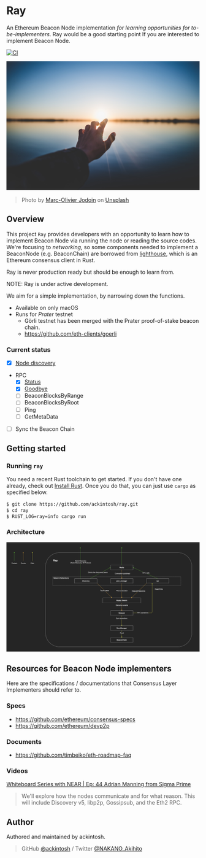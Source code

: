 # Ray

An Ethereum Beacon Node implementation _for learning opportunities for to-be-implementers_. Ray would be a good starting point If you are interested to implement Beacon Node.

[![CI](https://github.com/ackintosh/ray/actions/workflows/ci.yml/badge.svg)](https://github.com/ackintosh/ray/actions/workflows/ci.yml)

![banner image](https://raw.githubusercontent.com/ackintosh/ray/898488c66bf520a5df71a8d28c562b12355af9ee/banner.jpeg)

> Photo by [Marc-Olivier Jodoin](https://unsplash.com/@marcojodoin?utm_source=unsplash&utm_medium=referral&utm_content=creditCopyText) on [Unsplash](https://unsplash.com/?utm_source=unsplash&utm_medium=referral&utm_content=creditCopyText)

## Overview

This project `Ray` provides developers with an opportunity to learn how to implement Beacon Node via running the node or reading the source codes. We're focusing to _networking_, so some components needed to implement a BeaconNode (e.g. BeaconChain) are borrowed from [lighthouse](https://github.com/sigp/lighthouse), which is an Ethereum consensus client in Rust.

Ray is never production ready but should be enough to learn from.

NOTE: Ray is under active development.

We aim for a simple implementation, by narrowing down the functions. 

- Available on only macOS
- Runs for _Prater_ testnet
  - Görli testnet has been merged with the Prater proof-of-stake beacon chain.
  - https://github.com/eth-clients/goerli

### Current status

- [x] [Node discovery](https://github.com/ethereum/consensus-specs/blob/dev/specs/phase0/p2p-interface.md#the-discovery-domain-discv5)
- RPC
  - [x] [Status](https://github.com/ethereum/consensus-specs/blob/dev/specs/phase0/p2p-interface.md#status)
  - [x] [Goodbye](https://github.com/ethereum/consensus-specs/blob/dev/specs/phase0/p2p-interface.md#goodbye)
  - [ ] BeaconBlocksByRange
  - [ ] BeaconBlocksByRoot
  - [ ] Ping
  - [ ] GetMetaData
- [ ] Sync the Beacon Chain

## Getting started

### Running `ray`

You need a recent Rust toolchain to get started. If you don't have one already, check out [Install Rust](https://www.rust-lang.org/tools/install). Once you do that, you can just use `cargo` as specified below.

```shell
$ git clone https://github.com/ackintosh/ray.git
$ cd ray
$ RUST_LOG=ray=info cargo run
```

### Architecture

![Architecture](https://raw.githubusercontent.com/ackintosh/ray/main/diagrams/architecture.png)

## Resources for Beacon Node implementers

Here are the specifications / documentations that Consensus Layer Implementers should refer to.

### Specs

- https://github.com/ethereum/consensus-specs
- https://github.com/ethereum/devp2p

### Documents

- https://github.com/timbeiko/eth-roadmap-faq

### Videos

[Whiteboard Series with NEAR | Ep: 44 Adrian Manning from Sigma Prime](https://www.youtube.com/watch?v=XvWf6QMBO6k)  
> We'll explore how the nodes communicate and for what reason. This will include Discovery v5, libp2p, Gossipsub, and the Eth2 RPC.

## Author

Authored and maintained by ackintosh.

> GitHub [@ackintosh](https://github.com/ackintosh) / Twitter [@NAKANO_Akihito](https://twitter.com/NAKANO_Akihito)